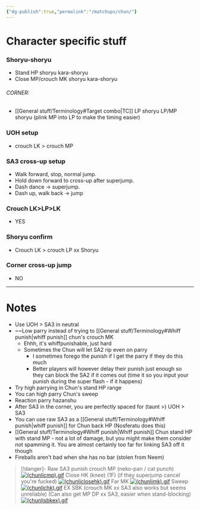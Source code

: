 ```yaml
---
{"dg-publish":true,"permalink":"/matchups/chun/"}
---
```


# Character specific stuff
### Shoryu-shoryu
- Stand HP shoryu kara-shoryu
- Close MP/crouch MK shoryu kara-shoryu
###### CORNER: 
- [[General stuff/Terminology#Target combo\|TC]] LP shoryu LP/MP shoryu (plink MP into LP to make the timing easier)
### UOH setup
- crouch LK > crouch MP
### SA3 cross-up setup
- Walk forward, stop, normal jump.
- Hold down forward to cross-up after superjump. 
- Dash dance -> superjump. 
- Dash up, walk back -> jump
### Crouch LK>LP>LK
- YES
### Shoryu confirm
- Crouch LK > crouch LP xx Shoryu 
### Corner cross-up jump
- NO
***
# Notes
- Use UOH > SA3 in neutral
- ~~Low parry instead of trying to [[General stuff/Terminology#Whiff punish\|whiff punish]] chun's crouch MK
	- Ehhh, it's whiffpunishable, just hard
	- Sometimes the Chun will let SA2 rip even on parry
		- I sometimes forego the punish if I get the parry if they do this much
		- Better players will however delay their punish just enough so they can block the SA2 if it comes out (time it so you input your punish during the super flash - if it happens)
- Try high parrying in Chun's stand HP range
- You can high parry Chun's sweep
- Reaction parry hazanshu
- After SA3 in the corner, you are perfectly spaced for (taunt >) UOH > SA3
- You can use raw SA3 as a [[General stuff/Terminology#Whiff punish\|whiff punish]] for Chun back HP (Nosferatu does this)
- [[General stuff/Terminology#Whiff punish\|Whiff punish]] Chun stand HP with stand MP - not a lot of damage, but you might make them consider not spamming it. You are almost certainly too far for linking SA3 off it though
- Fireballs aren't bad when she has no bar (stolen from Neem)

> [!danger]- Raw SA3 punish
> crouch MP (neko-pan / cat punch)
[![(chunlicmp).gif](https://wiki.supercombo.gg/images/f/ff/%28chunlicmp%29.gif)](https://wiki.supercombo.gg/w/File:(chunlicmp).gif)
> Close HK (knee) (1F) (if they superjump cancel you're fucked)
[![(chunliclosehk).gif](https://wiki.supercombo.gg/images/7/7f/%28chunliclosehk%29.gif)](https://wiki.supercombo.gg/w/File:(chunliclosehk).gif)
> Far MK
[![(chunlimk).gif](https://wiki.supercombo.gg/images/8/8a/%28chunlimk%29.gif)](https://wiki.supercombo.gg/w/File:(chunlimk).gif)
> Sweep
[![(chunlichk).gif](https://wiki.supercombo.gg/images/c/cb/%28chunlichk%29.gif)](https://wiki.supercombo.gg/w/File:(chunlichk).gif)
> EX SBK (crouch MK xx SA3 also works but seems unreliable)
> (Can also get MP DP xx SA3, easier when stand-blocking)
[![(chunlisbkex).gif](https://wiki.supercombo.gg/images/6/6d/%28chunlisbkex%29.gif)](https://wiki.supercombo.gg/w/File:(chunlisbkex).gif)
